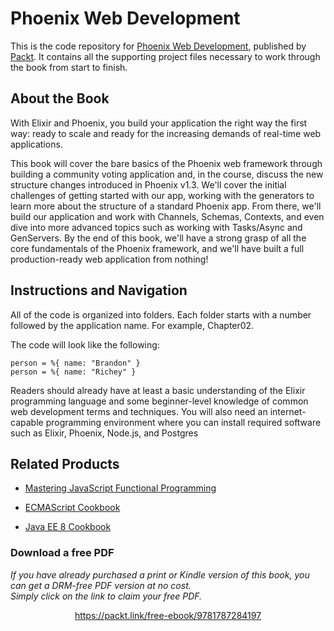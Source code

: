 


# Phoenix Web Development
This is the code repository for [Phoenix Web Development](https://www.packtpub.com/web-development/phoenix-web-development?utm_source=github&utm_medium=repository&utm_campaign=9781787284197), published by [Packt](https://www.packtpub.com/?utm_source=github). It contains all the supporting project files necessary to work through the book from start to finish.
## About the Book
With Elixir and Phoenix, you build your application the right way the first way: ready to scale and ready for the increasing demands of real-time web applications.

This book will cover the bare basics of the Phoenix web framework through building a community voting application and, in the course, discuss the new structure changes introduced in Phoenix v1.3. We'll cover the initial challenges of getting started with our app, working with the generators to learn more about the structure of a standard Phoenix app. From there, we'll build our application and work with Channels, Schemas, Contexts, and even dive into more advanced topics such as working with Tasks/Async and GenServers. By the end of this book, we'll have a strong grasp of all the core fundamentals of the Phoenix framework, and we'll have built a full production-ready web application from nothing!
## Instructions and Navigation
All of the code is organized into folders. Each folder starts with a number followed by the application name. For example, Chapter02.



The code will look like the following:
```
person = %{ name: "Brandon" }
person = %{ name: "Richey" }
```

Readers should already have at least a basic understanding of the Elixir programming language and some beginner-level knowledge of common web development terms and techniques. You will also need an internet-capable programming environment where you can install required software such as Elixir, Phoenix, Node.js, and Postgres

## Related Products
* [Mastering JavaScript Functional Programming](https://www.packtpub.com/web-development/mastering-javascript-functional-programming?utm_source=github&utm_medium=repository&utm_campaign=9781787287440)

* [ECMAScript Cookbook](https://www.packtpub.com/web-development/ecmascript-cookbook?utm_source=github&utm_medium=repository&utm_campaign=9781788628174)

* [Java EE 8 Cookbook](https://www.packtpub.com/application-development/java-ee-8-cookbook?utm_source=github&utm_medium=repository&utm_campaign=9781788293037)
### Download a free PDF

 <i>If you have already purchased a print or Kindle version of this book, you can get a DRM-free PDF version at no cost.<br>Simply click on the link to claim your free PDF.</i>
<p align="center"> <a href="https://packt.link/free-ebook/9781787284197">https://packt.link/free-ebook/9781787284197 </a> </p>